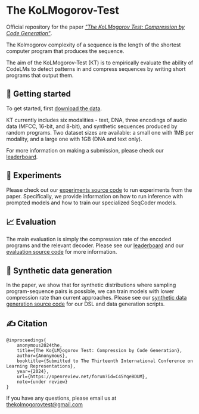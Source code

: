 # The KoLMogorov-Test

Official repository for the paper [*"The KoLMogorov Test: Compression by Code Generation"*](https://openreview.net/forum?id=C45YqeBDUM).

The Kolmogorov complexity of a sequence is the length of the shortest computer program that produces the sequence.

The aim of the KoLMogorov-Test (KT) is to empirically evaluate the ability of CodeLMs to detect patterns in and compress sequences by writing short programs that output them.

## 👋 Getting started

To get started, first [download the data](src/data).

KT currently includes six modalities - text, DNA, three encodings of audio data (MFCC, 16-bit, and 8-bit), and synthetic sequences produced by random programs. Two dataset sizes are available: a small one with 1MB per modality, and a large one with 1GB (DNA and text only).

For more information on making a submission, please check our [leaderboard](https://huggingface.co/spaces/KoLMogorov-Test/Leaderboard).

## 🧪 Experiments
Please check out our [experiments source code](src/experiments) to run experiments from the paper. Specifically, we provide information on how to run inference with prompted models and how to train our specialized SeqCoder models. 

## 📈 Evaluation
The main evaluation is simply the compression rate of the encoded programs and the relevant decoder. Please see our [leaderboard](https://huggingface.co/spaces/KoLMogorov-Test/Leaderboard) and our [evaluation source code](src/experiments/evaluation) for more information.

## 🧠 Synthetic data generation
In the paper, we show that for synthetic distributions where sampling program-sequence pairs is possible, we can train models with lower compression rate than current approaches. Please see our [synthetic data generation source code](src/synthetic_data_generation) for our DSL and data generation scripts.

## ✍️ Citation
```
@inproceedings{
    anonymous2024the,
    title={The Ko{LM}ogorov Test: Compression by Code Generation},
    author={Anonymous},
    booktitle={Submitted to The Thirteenth International Conference on Learning Representations},
    year={2024},
    url={https://openreview.net/forum?id=C45YqeBDUM},
    note={under review}
}
```

If you have any questions, please email us at [thekolmogorovtest@gmail.com](thekolmogorovtest@gmail.com)
